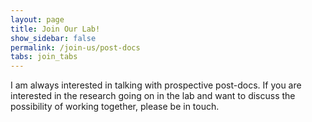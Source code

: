```yaml
---
layout: page
title: Join Our Lab!
show_sidebar: false
permalink: /join-us/post-docs
tabs: join_tabs
---
```

I am always interested in talking with prospective post-docs. If you are interested in the research going on in the lab and want to discuss the possibility of working together, please be in touch.
